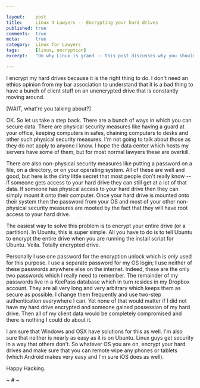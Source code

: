 ```yaml
---

layout:    post
title:     Linux 4 Lawyers -- Encrypting your hard drives
published: true
comments:  true
meta:      true
category:  Linux for Lawyers
tags:      [linux, encryption]
excerpt:   "On why Linux is grand -- this post discusses why you should encrypt your hard drives."

---
```


I encrypt my hard drives because it is the right thing to do. I don't need an ethics opinion from my bar association to understand that it is a bad thing to have a bunch of client stuff on an unencrypted drive that is constantly moving around.

\[WAIT, what're you talking about?\]

OK. So let us take a step back. There are a bunch of ways in which you can secure data. There are physical security measures like having a guard at your office, keeping computers in safes, chaining computers to desks and other such physical security measures. I'm not going to talk about those as they do not apply to anyone I know. I hope the data center which hosts my servers have some of them, but for most normal lawyers these are overkill.

There are also non-physical security measures like putting a password on a file, on a directory, or on your operating system. All of these are well and good, but here is the dirty little secret that most people don't really know -- if someone gets access to your hard drive they can still get at a lot of that data. If someone has physical access to your hard drive then they can simply mount it onto their computer. Once your hard drive is mounted onto their system then the password from your OS and most of your other non-physical security measures are mooted by the fact that they will have root access to your hard drive.

The easiest way to solve this problem is to encrypt your entire drive (or a partition). In Ubuntu, this is super simple. All you have to do is to tell Ubuntu to encrypt the entire drive when you are running the install script for Ubuntu. Voila. Totally encrypted drive.

Personally I use one password for the encryption unlock which is *only* used for this purpose. I use a separate password for my OS login; I use neither of these passwords anywhere else on the internet. Indeed, these are the only two passwords which I really need to remember. The remainder of my passwords live in a KeePass database which in turn resides in my Dropbox account. They are all very long and very arbitrary which keeps them as secure as possible. I change them frequently and use two-step authentication everywhere I can. Yet none of that would matter if I did not have my hard drive encrypted and someone gained possession of my hard drive. Then all of my client data would be completely compromised and there is nothing I could do about it.

I am sure that Windows and OSX have solutions for this as well. I'm also sure that neither is nearly as easy as it is on Ubuntu. Linux guys get security in a way that others don't. So whatever OS you are on, encrypt your hard drives and make sure that you can remote wipe any phones or tablets (which Android makes very easy and I'm sure iOS does as well).

Happy Hacking.

~ # ~